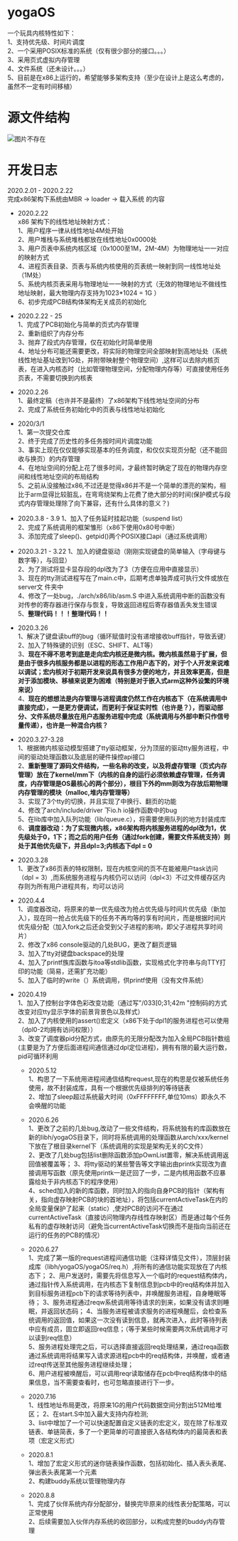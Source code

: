 # **yogaOS**
一个玩具内核特性如下：  
  1、支持优先级、时间片调度  
  2、一个采用POSIX标准的系统（仅有很少部分的接口。。。）  
  3、采用页式虚拟内存管理  
  4、文件系统（还未设计。。。）  
  5、目前是在x86上运行的，希望能够多架构支持（至少在设计上是这么考虑的，虽然不一定有时间移植）  


# 源文件结构
  ![图片不存在](https://raw.githubusercontent.com/YOYOYOYOGA-seu/yogaOS/develop/readme/structure.png)  
    
# 开发日志
2020.2.01 - 2020.2.22   
完成x86架构下系统由MBR -> loader -> 载入系统 的内容  

* 2020.2.22  
x86 架构下的线性地址映射方式：  
  1、用户程序一律从线性地址4M处开始  
  2、用户堆栈与系统堆栈都放在线性地址0x0000处   
  3、用户页表中系统内核区域（0x1000至1M，2M-4M）为物理地址一一对应的映射方式  
  4、进程页表目录、页表与系统内核使用的页表统一映射到同一线性地址处（1M处）  
  5、系统内核页表采用与物理地址一一映射的方式（无效的物理地址不做线性地址映射，最大物理内存支持为1023*1024 = 1G ）  
  6、初步完成PCB结构体架构无关成员的初始化   

* 2020.2.22 - 25  
  1、完成了PCB初始化与简单的页式内存管理  
  2、重新组织了内存分布  
  3、抛弃了段式内存管理，仅在初始化时简单使用   
  4、地址分布可能还需要更改，将实际的物理空间全部映射到高地址处（系统线性地址基址改到1G处，并附带映射整个物理空间）,这样可以去除内核页表，在进入内核态时（比如管理物理空间，分配物理内存等）可直接使用任务页表，不需要切换到内核表   

* 2020.2.26  
  1、最终定稿（也许并不是最终）了x86架构下线性地址空间的分布  
  2、完成了系统任务初始化中的页表与线性地址初始化  

* 2020/3/1  
  1、第一次提交仓库  
  2、终于完成了历史性的多任务按时间片调度功能  
  3、事实上现在仅仅能够实现基本的任务调度，和仅仅实现页分配（还不能回收与换页）的内存管理  
  4、在地址空间的分配上花了很多时间，才最终暂时确定了现在的物理内存空间和线性地址空间的布局结构  
  5、之前从没接触过x86,不过还是觉得x86并不是一个简单的漂亮的架构，相比于arm显得比较脏乱，在弯弯绕架构上花费了绝大部分的时间(保护模式与段式内存管理处理除了向下兼容，还有什么具体的意义？)   

* 2020.3.8 - 3.9
  1、加入了任务延时挂起功能（suspend list）  
  2、完成了系统调用的框架雏形（x86下使用0x80号中断）  
  3、添加完成了sleep()、getpid()两个POSIX接口api（通过系统调用）  

* 2020.3.21 - 3.22
  1、加入的键盘驱动（刚刚实现键盘的简单输入（字母键与数字等），与回显）  
  2、为了测试将显卡显存段的dpl改为了3（方便在应用中直接显示）  
  3、现在的tty测试进程写在了main.c中，后期考虑单独弄成可执行文件或放在server文 件夹中  
  4、修改了一处bug，./arch/x86/lib/asm.S 中进入系统调用中断的函数没有对传参的寄存器进行保存与恢复，导致返回进程后寄存器值丢失发生错误  
  5、**整理代码！！！整理代码！！**      

* 2020.3.26  
  1、解决了键盘读buff的bug（循环赋值时没有递增接收buff指针，导致丢键）  
  2、加入了特殊键的识别（ESC、SHIFT、ALT等）  
  3、**现在不得不思考到底是走向宏内核还是微内核。微内核虽然易于扩展，但是由于很多内核服务都是以进程的形态工作用户态下的，对于个人开发来说难以调试；宏内核对于初期开发来说具有很多方便的地方，并且效率更高，但是对于添加模块、移植来说更为困难（特别是对于嵌入式arm这种外设繁的环境来说）**  
  4、**现在的想想法是内存管理与进程调度仍然工作在内核态下（在系统调用中直接完成），一是更方便调试，而更利于保证实时性（也许是？），而驱动部分、文件系统尽量放在用户态服务进程中完成（系统调用与外部中断只作信号量传递），也许是一种混合内核？**  

* 2020.3.27-3.28  
  1、根据微内核驱动模型搭建了tty驱动框架，分为顶层的驱动tty服务进程，中间的驱动处理函数以及底层的硬件操控api接口  
  2、**重新整理了源码文件结构，一些名称的改变，以及将虚存管理（页式内存管理）放在了kernel/mm下（内核的自身的运行必须依赖虚存管理，任务调度，内存管理是OS最核心的两个部分），根目下外的mm则改为存放后期物理内存管理的模块（malloc,堆内存管理等）**  
  3、实现了3个tty的切换，并且实现了中换行、翻页的功能  
  4、修改了arch/include/driver 下io.h io操作函数中的bug  
  5、在lib库中加入队列功能（lib/queue.c），将需要使用队列的地方封装成库  
  6、**调度器改动：为了实现微内核，x86架构将内核服务进程的dpl改为1，优先级处于0，1下；而之后的用户任务（通过fork创建，需要文件系统支持）则处于其他优先级下，并且dpl=3;内核态下dpl = 0** 

* 2020.3.28   
  1、更改了x86页表的特权限制，现在内核空间的页不在能被用户task访问（dpl = 3）,而系统服务进程与内核仍可以访问（dpl<3）不过文件缓存区内存则为所有用户进程共有，均可以访问 

* 2020.4.4  
  1、调度器改动，将原来的单一优先级改为抢占优先级与时间片优先级（新加入），现在同一抢占优先级下的任务不再均等的享有时间片，而是根据时间片优先级分配（加入fork之后还会受到父子进程的影响，即父子进程共享时间片）  
  2、修改了x86 console驱动的几处BUG，更改了翻页逻辑  
  3、加入了tty对键盘backspace的处理  
  4、加入了printf族库函数与itoa等stdlib函数，实现格式化字符串与向TTY打印的功能（简易，还需扩充功能）  
  5、加入了临时的write（）系统调用，供printf使用（没有文件系统） 

* 2020.4.19  
  1、加入了控制台字体色彩改变功能（通过写"/033[0;31;42m "控制码的方式改变对应tty显示字体的前景背景色以及样式）  
  2、加入了内核使用的assert()宏定义（x86下处于dpl1的服务进程也可以使用（dpl0-2均拥有访问权限））  
  3、改变了调度器pid分配方式，由原先的无限分配改为加入全局PCB指针数组(主要是为了方便后面进程间通信通过dpl定位进程)，拥有有限的最大运行数，pid可循环利用  

  * 2020.5.12  
  1、构思了一下系统用进程间通信结构request,现在的构思是仅被系统任务使用，故不封装成库，具有一个根据优先级排列的等待链表  
  2、增加了sleep超过系统最大时间（0xFFFFFFFF,单位10ms）即永久不会唤醒的功能  

  * 2020.6.26  
  1、更改了之前的几处bug,改动了一些文件结构，将系统独有的库函数放在新的libh/yogaOS目录下，同时将系统调用的处理函数从arch/xxx/kernel下放在了根目录kernel下（系统调用的实现是架构无关的C文件）  
  2、更改了几处bug包括list删除函数添加pOwnList置零，解决系统调用返回值被覆盖等； 
  3、将tty驱动的某些警告等文字输出由printk实现改为直接调用写函数（原先使用printk一是迂回了一步，二是内核用函数不应暴露给处于非内核态下的程序使用）  
  4、sched加入的新的库函数，同时加入的指向自身PCB的指针（架构有关，指向虚存映射PCB的块的首地址），将包括currentActiveTask在内的全局变量保护了起来（static）,使对PCB的访问不在通过currentActiveTask（直接访问物理内存线性存映射区）而是通过每个任务私有的虚存映射访问（避免当currentActiveTask切换而不是指向当前还在运行的任务的PCB的情况）  

  * 2020.6.27  
  1、完成了第一版的request进程间通信功能（注释详情见文件），顶层封装成库（libh/yogaOS/yogaOS/req.h）,将所有的通信功能实现放在了内核态下； 
  2、用户发送时，需要先将信息写入一个临时的request结构体内，通过指针传入系统调用，在内核态下复制信息到pcb中的req结构体并加入到目标服务进程pcb下的请求等待列表中，并唤醒服务进程，自身睡眠等待； 
  3、服务进程通过reqw系统调用等待请求的到来，如果没有请求则睡眠，并返回状态码； 
  4、当服务进程被请求服务的进程唤醒后，会检查系统调用的返回值，如果这一次没有读到信息，就再次进入，此时等待列表中应有成员，固立即返回req信息；（等于某些时候需要两次系统调用才可以读到req信息）  
  5、服务进程处理完之后，可以选择直接返回req处理结果，通过reqa函数通过系统调用将结果写入请求源进程pcb中的req结构体，并唤醒，或者通过reqt传送至其他服务进程继续处理；  
  6、用户进程被唤醒后，可以调用reqr读取储存在pcb中req结构体中的结果信息，当不需要查看时，也可忽略直接进行下一步。  

  * 2020.7.16  
  1、线性地址布局更改，将原来1G的用户代码数据空间分割出512M给堆区； 
  2、在start.S中加入最大支持内存检测;  
  3、list中增加了一个可以快速配置自定义链表的宏定义，现在除了标准双链表、单链简表，多了一个更简单的可直接嵌入各结构体内的最简表和表项（宏定义形式）  

  * 2020.8.1  
  1、增加了宏定义形式的迷你链表操作函数，包括初始化、插入表头表尾、弹出表头表尾第一个元素  
  2、构建buddy系统以管理物理内存  

  * 2020.8.8  
  1、完成了伙伴系统内存分配部分，替换完毕原来的线性表分配策略，可以正常使用  
  2、后续需要加入伙伴内存系统的收回部分，以构成完整的buddy内存管理  


